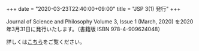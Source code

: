 +++
date = "2020-03-23T22:40:00+09:00"
title = "JSP 3(1) 発行"
+++

Journal of Science and Philosophy Volume 3, Issue 1 (March, 2020) を2020年3月31日に発行いたします。（書籍版 ISBN 978-4-909624048）

詳しくは[こちら](/jsp_contents/jsp_3_1)をご覧ください。
